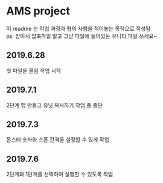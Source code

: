 # AMS project
이 readme 는 작업 과정과 협의 사항을 적어놓는 목적으로 작성됨\
ps. 받아서 압축파일 말고 그냥 파일에 들어있는 유니티 파일 쓰세요~
## 2019.6.28
첫 파일을 올림 작업 시작
## 2019.7.1
2단계 맵 만들고 유닛 복사하기 작업 중 중단
## 2019.7.3
몬스터 숫자와 스폰 간격을 설정할 수 있게 작업
## 2019.7.6
2단계와 1단계를 선택하여 실행할 수 있도록 작업

